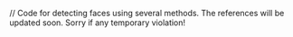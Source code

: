 //
Code for detecting faces using several methods. 
The references will be updated soon. Sorry if any temporary violation!
